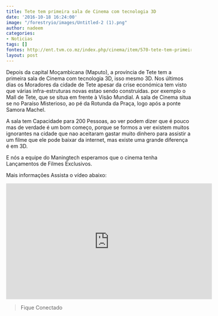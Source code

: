 ```yaml
---
title: Tete tem primeira sala de Cinema com tecnologia 3D
date: '2016-10-18 16:24:00'
image: "/forestryio/images/Untitled-2 (1).png"
author: nadeem
categories:
- Noticias
tags: []
fontes: http://ent.tvm.co.mz/index.php/cinema/item/570-tete-tem-primeira-sala-de-cinema-com-tecnologia-3d
layout: post
---
```

Depois da capital Moçambicana (Maputo), a província de Tete tem a primeira sala de Cinema com tecnologia 3D, isso mesmo 3D.
Nos últimos dias os Moradores da cidade de Tete apesar da crise económica tem visto que várias infra-estruturas novas estao sendo construidas. por exemplo o Mall de Tete, que se situa em frente à Visão Mundial. A sala de Cinema situa se no Paraíso Misterioso, ao pé da Rotunda da Praça, logo após a ponte Samora Machel.

A sala tem Capacidade para 200 Pessoas, ao ver podem dizer que é pouco mas de verdade é um bom começo, porque se formos a ver existem muitos ignorantes na cidade que nao aceitaram gastar muito dinhero para assistir a um filme que ele pode baixar da internet, mas existe uma grande diferença é em 3D. 

E nós a equipe do Maningtech esperamos que o cinema tenha Lançamentos de Filmes Exclusivos. 

Mais informações Assista o vídeo abaixo:
<iframe width="560" height="315" src="https://www.youtube.com/embed/VFppHPszDDM" frameborder="0" allowfullscreen></iframe>

> Fique Conectado